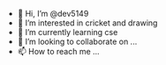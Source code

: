 - 👋 Hi, I’m @dev5149
- 👀 I’m interested in cricket and drawing
- 🌱 I’m currently learning cse
- 💞️ I’m looking to collaborate on ...
- 📫 How to reach me ...

<!---
dev5149/dev5149 is a ✨ special ✨ repository because its `README.md` (this file) appears on your GitHub profile.
You can click the Preview link to take a look at your changes.
--->
